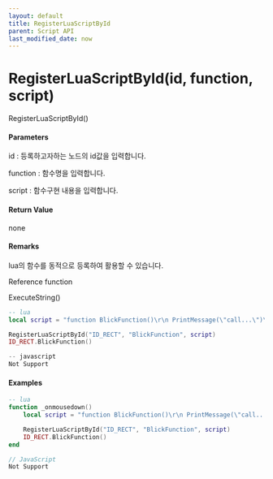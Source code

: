 ```yaml
---
layout: default
title: RegisterLuaScriptById
parent: Script API
last_modified_date: now
---
```

# RegisterLuaScriptById\(id, function, script\)

RegisterLuaScriptById\(\)

#### Parameters

id : 등록하고자하는 노드의 id값을 입력합니다.

function : 함수명을 입력합니다.

script : 함수구현 내용을 입력합니다.

#### Return Value

none

#### Remarks

lua의 함수를 동적으로 등록하여 활용할 수 있습니다.

Reference function 

ExecuteString()


```lua
-- lua
local script = "function BlickFunction()\r\n PrintMessage(\"call...\")\r\nend";    -- lua script function

RegisterLuaScriptById("ID_RECT", "BlickFunction", script)
ID_RECT.BlickFunction()
```

```js
-- javascript
Not Support
```

#### 

#### Examples

```lua
-- lua
function _onmousedown()
    local script = "function BlickFunction()\r\n PrintMessage(\"call...\")\r\nend";    -- lua script function

    RegisterLuaScriptById("ID_RECT", "BlickFunction", script)
    ID_RECT.BlickFunction()
end
```

```js
// JavaScript
Not Support
```



